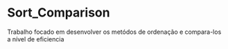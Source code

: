 # Sort_Comparison
Trabalho focado em desenvolver os metódos de ordenação e compara-los a nível de eficiencia 


